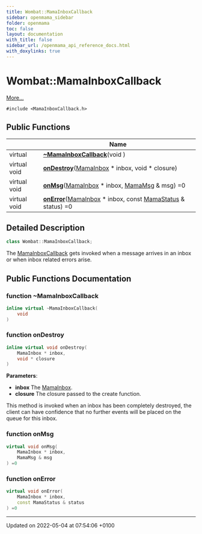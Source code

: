 ```yaml
---
title: Wombat::MamaInboxCallback
sidebar: openmama_sidebar
folder: openmama
toc: false
layout: documentation
with_title: false
sidebar_url: /openmama_api_reference_docs.html
with_doxylinks: true
---
```


# Wombat::MamaInboxCallback



 [More...](#detailed-description)


`#include <MamaInboxCallback.h>`

## Public Functions

|                | Name           |
| -------------- | -------------- |
| virtual | **[~MamaInboxCallback](classWombat_1_1MamaInboxCallback.html#function-~mamainboxcallback)**(void ) |
| virtual void | **[onDestroy](classWombat_1_1MamaInboxCallback.html#function-ondestroy)**([MamaInbox](classWombat_1_1MamaInbox.html) * inbox, void * closure) |
| virtual void | **[onMsg](classWombat_1_1MamaInboxCallback.html#function-onmsg)**([MamaInbox](classWombat_1_1MamaInbox.html) * inbox, [MamaMsg](classWombat_1_1MamaMsg.html) & msg) =0 |
| virtual void | **[onError](classWombat_1_1MamaInboxCallback.html#function-onerror)**([MamaInbox](classWombat_1_1MamaInbox.html) * inbox, const [MamaStatus](classWombat_1_1MamaStatus.html) & status) =0 |

## Detailed Description

```cpp
class Wombat::MamaInboxCallback;
```


The [MamaInboxCallback](classWombat_1_1MamaInboxCallback.html) gets invoked when a message arrives in an inbox or when inbox related errors arise. 

## Public Functions Documentation

### function ~MamaInboxCallback

```cpp
inline virtual ~MamaInboxCallback(
    void 
)
```


### function onDestroy

```cpp
inline virtual void onDestroy(
    MamaInbox * inbox,
    void * closure
)
```


**Parameters**: 

  * **inbox** The [MamaInbox](classWombat_1_1MamaInbox.html). 
  * **closure** The closure passed to the create function. 


This method is invoked when an inbox has been completely destroyed, the client can have confidence that no further events will be placed on the queue for this inbox.


### function onMsg

```cpp
virtual void onMsg(
    MamaInbox * inbox,
    MamaMsg & msg
) =0
```


### function onError

```cpp
virtual void onError(
    MamaInbox * inbox,
    const MamaStatus & status
) =0
```


-------------------------------

Updated on 2022-05-04 at 07:54:06 +0100